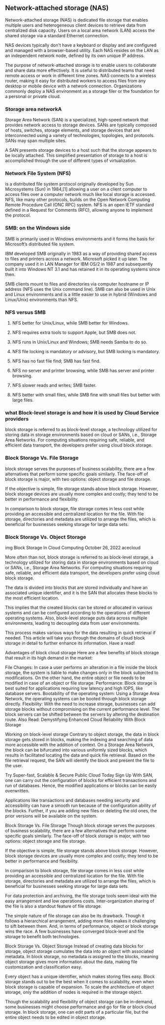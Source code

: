 ## Network-attached storage (NAS)

Network-attached storage (NAS) is dedicated file storage that enables multiple users and heterogeneous client devices to retrieve data from centralized disk capacity. Users on a local area network (LAN) access the shared storage via a standard Ethernet connection.

NAS devices typically don't have a keyboard or display and are configured and managed with a browser-based utility. Each NAS resides on the LAN as an independent network node, defined by its own unique IP address.

The purpose of network-attached storage is to enable users to collaborate and share data more effectively. It is useful to distributed teams that need remote access or work in different time zones. NAS connects to a wireless router, making it easy for distributed workers to access files from any desktop or mobile device with a network connection. Organizations commonly deploy a NAS environment as a storage filer or the foundation for a personal or private cloud.


### Storage area networkA 

Storage Area Network (SAN) is a specialized, high-speed network that provides network access to storage devices. SANs are typically composed of hosts, switches, storage elements, and storage devices that are interconnected using a variety of technologies, topologies, and protocols. SANs may span multiple sites.

A SAN presents storage devices to a host such that the storage appears to be locally attached. This simplified presentation of storage to a host is accomplished through the use of different types of virtualization.

### Network File System (NFS)

is a distributed file system protocol originally developed by Sun Microsystems (Sun) in 1984,[1] allowing a user on a client computer to access files over a computer network much like local storage is accessed. NFS, like many other protocols, builds on the Open Network Computing Remote Procedure Call (ONC RPC) system. NFS is an open IETF standard defined in a Request for Comments (RFC), allowing anyone to implement the protocol.


### SMB: on the Windows side

SMB is primarily used in Windows environments and it forms the basis for Microsoft’s distributed file system.

IBM developed SMB originally in 1983 as a way of providing shared access to files and printers across a network. Microsoft picked it up later. The company used it in LAN Manager for IBM OS/2 in 1987 and subsequently built it into Windows NT 3.1 and has retained it in its operating systems since then.

SMB clients mount to files and directories via computer hostname or IP address (NFS uses the Unix command line). SMB can also be used in Unix and Linux environments and is a little easier to use in hybrid (Windows and Linux/Unix) environments than NFS.

### NFS versus SMB

1. NFS better for Unix/Linux, while SMB better for Windows.

2. NFS requires extra tools to support Apple, but SMB does not.

3. NFS runs in Unix/Linux and Windows; SMB needs Samba to do so.

4. NFS file locking is mandatory or advisory, but SMB locking is mandatory.

5. NFS has no fast file find; SMB has fast find.

6. NFS no server and printer browsing, while SMB has server and printer browsing.

7. NFS slower reads and writes; SMB faster.

8. NFS better with small files, while SMB fine with small files but better with large files.


### what Block-level storage is and how it is used by Cloud Service providers

block storage is referred to as block-level storage, a technology utilized for storing data in storage environments based on cloud or SANs, i.e., Storage Area Networks. For computing situations requiring safe, reliable, and efficient data transport, the developers prefer using cloud block storage.

### Block Storage Vs. File Storage

 block storage serves the purposes of business scalability, there are a few alternatives that perform some specific goals similarly. The face-off of block storage is major, with two options: object storage and file storage.

If the objective is simple, file storage stands above block storage. However, block storage devices are usually more complex and costly; they tend to be better in performance and flexibility.

In comparison to block storage, file storage comes in less cost while providing an accessible and centralized location for the file. With file storage, directories and metadata are utilized to arrange the files, which is beneficial for businesses seeking storage for large data sets.


### Block Storage Vs. Object Storage


img
Block Storage In Cloud Computing
October 26, 2022 acecloud

More often than not, block storage is referred to as block-level storage, a technology utilized for storing data in storage environments based on cloud or SANs, i.e., Storage Area Networks. For computing situations requiring safe, reliable, and efficient data transport, the developers prefer using cloud block storage.

The data is divided into blocks that are stored individually and have an associated unique identifier, and it is the SAN that allocates these blocks to the most efficient location.

This implies that the created blocks can be stored or allocated in various systems and can be configured according to the operations of different operating systems. Also, block-level storage puts data across multiple environments, leading to decoupling data from user environments.

This process makes various ways for the data resulting in quick retrieval if needed. This article will take you through the domains of cloud block storage in detail to further enhance its information. Have a read!

Advantages of block cloud storage
Here are a few benefits of block storage that result in its high demand in the market:

File Changes: In case a user performs an alteration in a file inside the block storage, the system is liable to make changes only in the block subjected to modifications. On the other hand, the entire object or file needs to be modified in case of an object or file storage.
Performance: Block storage is best suited for applications requiring low latency and high IOPS, like database servers.
Bootability of the operating system: Using a Storage Area Network, the operating systems can be booted through block storage directly.
Flexibility: With the need to increase storage, businesses can add storage blocks without compromising on the current performance level. The block servers can be shifted between the servers by altering the destination route.
Also Read: Demystifying Enhanced Cloud Reliability With Block Storage

Working on block-level storage
Contrary to object storage, the data in block storage gets stored in blocks, making the indexing and searching of data more accessible with the addition of context. On a Storage Area Network, the block can be bifurcated into various uniformly sized blocks, which results in facilitated locating the data and quick file retrieval. Based on the file retrieval request, the SAN will identify the block and present the file to the user.

Try Super-fast, Scalable & Secure Public Cloud Today
Sign Up
With SAN, one can carry out the configuration of blocks for efficient transactions and run of databases. Hence, the modified applications or blocks can be easily overwritten.

Applications like transactions and databases needing security and accessibility can have a smooth run because of the configuration ability of the blocks. Further, if you are adding new files or deleting the old ones, the prior versions will be available on the system.

Block Storage Vs. File Storage
Though block storage serves the purposes of business scalability, there are a few alternatives that perform some specific goals similarly. The face-off of block storage is major, with two options: object storage and file storage.

If the objective is simple, file storage stands above block storage. However, block storage devices are usually more complex and costly; they tend to be better in performance and flexibility.

In comparison to block storage, file storage comes in less cost while providing an accessible and centralized location for the file. With file storage, directories and metadata are utilized to arrange the files, which is beneficial for businesses seeking storage for large data sets.

For data protection and archiving, the file storage tools seem ideal with the easy arrangement and low operations costs. Inter-organization sharing of the file is also a standout feature of file storage.

The simple nature of file storage can also be its drawback. Though it follows a hierarchical arrangement, adding more files makes it challenging to sift between them. And, in terms of performance, object or block storage wins the race. A few businesses have converged block-level and file storage to benefit both technologies.

Block Storage Vs. Object Storage
Instead of creating data blocks for storage, object storage cumulates the data into an object with associated metadata. In block storage, no metadata is assigned to the blocks, meaning object storage gives more information about the data, making file customization and classification easy.

Every object has a unique identifier, which makes storing files easy. Block storage stands out to be the best when it comes to scalability, even when block storage is capable of expansion. To scale the architecture of object storage, only the addition of nodes is required in the storage object.

Though the scalability and flexibility of object storage can be in-demand, some businesses might choose performance and go for file or block cloud storage. In block storage, one can edit parts of a particular file, but the entire object needs to be edited in object storage.
